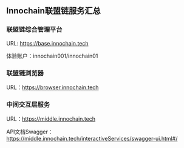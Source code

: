 ## Innochain联盟链服务汇总

### 联盟链综合管理平台

URL: https://base.innochain.tech

体验账户：innochain001/innochain01

### 联盟链浏览器

URL：https://browser.innochain.tech

### 中间交互层服务
URL：https://middle.innochain.tech

API文档Swagger：https://middle.innochain.tech/interactiveServices/swagger-ui.html#/
